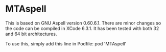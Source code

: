# MTAspell
This is based on GNU Aspell version 0.60.6.1. There are minor changes so the code can be compiled in XCode 6.3.1. It has been tested with both 32 and 64 bit architectures.

To use this, simply add this line in Podfile:
pod 'MTAspell'
